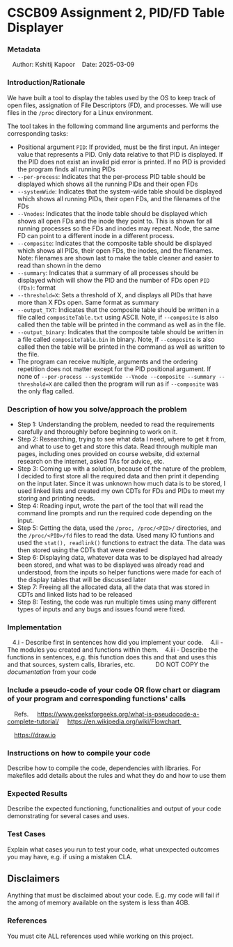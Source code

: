 # CSCB09 Assignment 2, PID/FD Table Displayer

### Metadata
   Author: Kshitij Kapoor
   Date: 2025-03-09


### Introduction/Rationale
We have built a tool to display the tables used by the OS to keep track of open files, assignation of File Descriptors (FD), and processes. We will use files in the ```/proc``` directory for a Linux environment.

The tool takes in the following command line arguments and performs the corresponding tasks:

- Positional argument ``` PID ```: If provided, must be the first input. An integer value that represents a PID. Only data relative to that PID is displayed. If the PID does not exist an invalid pid error is printed. If no PID is provided the program finds all running PIDs
- ``` --per-process ```: Indicates that the per-process PID table should be displayed which shows all the running PIDs and their open FDs
- ``` --systemWide ```: Indicates that the system-wide table should be displayed which shows all running PIDs, their open FDs, and the filenames of the FDs 
- ``` --Vnodes ```: Indicates that the inode table should be displayed which shows all open FDs and the inode they point to. This is shown for all running processes so the FDs and inodes may repeat. Node, the same FD can point to a different inode in a different process. 
- ``` --composite ```: Indicates that the composite table should be displayed which shows all PIDs, their open FDs, the inodes, and the filenames. Note: filenames are shown last to make the table cleaner and easier to read than shown in the demo 
- ``` --summary ```: Indicates that a summary of all processes should be displayed which will show the PID and the number of FDs open ``` PID (FDs) ```: format 
- ``` --threshold=X ```: Sets a threshold of X, and displays all PIDs that have more than X FDs open. Same format as summary
- ``` --output_TXT ```: Indicates that the composite table should be written in a file called ``` compositeTable.txt ``` using ASCII. Note, if ``` --composite ``` is also called then the table will be printed in the command as well as in the file. 
- ``` --output_binary ```: Indicates that the composite table should be written in a file called ``` compositeTable.bin ``` in binary. Note, if ``` --composite ``` is also called then the table will be printed in the command as well as written to the file. 
- The program can receive multiple, arguments and the ordering repetition does not matter except for the PID positional argument. If none of ``` --per-process --systemWide --Vnode --composite --summary --threshold=X ``` are called then the program will run as if ``` --composite ``` was the only flag called.

### Description of how you solve/approach the problem
- Step 1: Understanding the problem, needed to read the requirements carefully and thoroughly before beginning to work on it.
- Step 2: Researching, trying to see what data I need, where to get it from, and what to use to get and store this data. Read through multiple man pages, including ones provided on course website, did external research on the internet, asked TAs for advice, etc.
- Step 3: Coming up with a solution, because of the nature of the problem, I decided to first store all the required data and then print it depending on the input later. Since it was unknown how much data is to be stored, I used linked lists and created my own CDTs for FDs and PIDs to meet my storing and printing needs.
- Step 4: Reading input, wrote the part of the tool that will read the command line prompts and run the required code depending on the input.
- Step 5: Getting the data, used the ``` /proc, /proc/<PID>/ ``` directories, and the ``` /proc/<PID>/fd ``` files to read the data. Used many IO funtions and used the ``` stat(), readlink() ``` functions to extract the data. The data was then stored using the CDTs that were created
- Step 6: Displaying data, whatever data was to be displayed had already been stored, and what was to be displayed was already read and understood, from the inputs so helper functions were made for each of the display tables that will be discussed later
- Step 7: Freeing all the allocated data, all the data that was stored in CDTs and linked lists had to be released
- Step 8: Testing, the code was run multiple times using many different types of inputs and any bugs and issues found were fixed.

### Implementation
   4.i - Describe first in sentences how did you implement your code.
   4.ii - The modules you created and functions within them.
   4.iii - Describe the functions in sentences, e.g. this function does this and that and uses this and that sources, system calls, libraries, etc.
           DO NOT COPY the *documentation* from your code


### Include a pseudo-code of your code __OR__ flow chart or diagram of your program and corresponding functions' calls
    Refs.
    https://www.geeksforgeeks.org/what-is-pseudocode-a-complete-tutorial/
    https://en.wikipedia.org/wiki/Flowchart 

    https://draw.io





### Instructions on how to compile your code
Describe how to compile the code, dependencies with libraries.
For makefiles add details about the rules and what they do and how to use them



### Expected Results
Describe the expected functioning, functionalities and output of your code demonstrating for several cases and uses.



### Test Cases
Explain what cases you run to test your code, what unexpected outcomes you may have, e.g. if using a mistaken CLA.



## Disclaimers
Anything that must be disclaimed about your code.
E.g. my code will fail if the among of memory available on the system is less than 4GB.



### References
You must cite ALL references used while working on this project.
